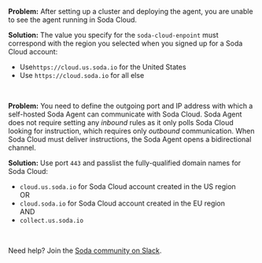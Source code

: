 **Problem:** After setting up a cluster and deploying the agent, you are unable to see the agent running in Soda Cloud.

**Solution:** The value you specify for the `soda-cloud-enpoint` must correspond with the region you selected when you signed up for a Soda Cloud account: 
* Use`https://cloud.us.soda.io` for the United States
* Use `https://cloud.soda.io` for all else

<br />

**Problem:** You need to define the outgoing port and IP address with which a self-hosted Soda Agent can communicate with Soda Cloud. Soda Agent does not require setting any *inbound* rules as it only polls Soda Cloud looking for instruction, which requires only *outbound* communication. When Soda Cloud must deliver instructions, the Soda Agent opens a bidirectional channel. 

**Solution:** Use port `443` and passlist the fully-qualified domain names for Soda Cloud:  
* `cloud.us.soda.io` for Soda Cloud account created in the US region<br />
OR <br />
* `cloud.soda.io` for Soda Cloud account created in the EU region<br />
AND<br />
* `collect.us.soda.io`

<br />

Need help? Join the <a href="https://community.soda.io/slack" target="_blank"> Soda community on Slack</a>.
